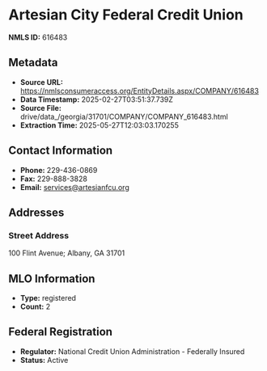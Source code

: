 # Artesian City Federal Credit Union

**NMLS ID:** 616483

## Metadata
- **Source URL:** https://nmlsconsumeraccess.org/EntityDetails.aspx/COMPANY/616483
- **Data Timestamp:** 2025-02-27T03:51:37.739Z
- **Source File:** drive/data_/georgia/31701/COMPANY/COMPANY_616483.html
- **Extraction Time:** 2025-05-27T12:03:03.170255

## Contact Information
- **Phone:** 229-436-0869
- **Fax:** 229-888-3828
- **Email:** services@artesianfcu.org

## Addresses
### Street Address
100 Flint Avenue; Albany, GA 31701

## MLO Information
- **Type:** registered
- **Count:** 2

## Federal Registration
- **Regulator:** National Credit Union Administration - Federally Insured
- **Status:** Active
